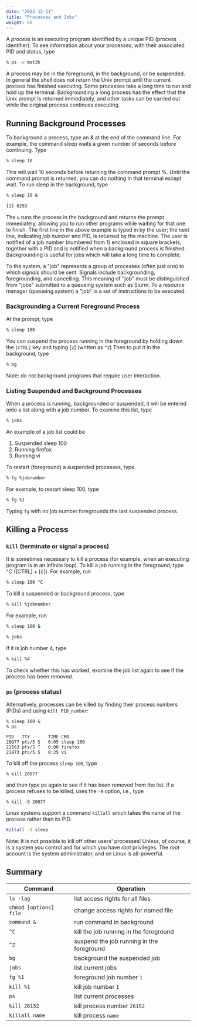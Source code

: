 ```yaml
---
date: "2023-12-11"
title: "Processes and Jobs"
weight: 60
---
```


A _process_ is an executing program identified by a unique PID (process identifier). To see information about your processes, with their associated PID and status, type
```bash
% ps -u mst3k
```

A process may be in the foreground, in the background, or be suspended. In general the shell does not return the Unix prompt until the current process has finished executing. Some processes take a long time to run and hold up the terminal. Backgrounding a long process has the effect that the Unix prompt is returned immediately, and other tasks can be carried out while the original process continues executing.

## Running Background Processes
To background a process, type an & at the end of the command line. For example, the command sleep waits a given number of seconds before continuing. Type
```bash
% sleep 10
```
This will wait 10 seconds before returning the command prompt %. Until the command prompt is returned, you can do nothing in that terminal except wait. To run sleep in the background, type
```bash
% sleep 10 &

[1] 6259
```
The `&` runs the process in the background and returns the prompt immediately, allowing you to run other programs while waiting for that one to finish. The first line in the above example is typed in by the user; the next line, indicating _job number_ and PID, is returned by the machine. The user is notified of a job number (numbered from 1) enclosed in square brackets, together with a PID and is notified when a background process is finished.  Backgrounding is useful for jobs which will take a long time to complete.

To the system, a "job" represents a group of processes (often just one) to which _signals_ should be sent. Signals include backgrounding, foregrounding, and cancelling. This meaning of "job" must be distinguished from "jobs" submitted to a queueing system such as Slurm.  To a resource manager (queueing system) a "job" is a set of instructions to be executed.

### Backgrounding a Current Foreground Process

At the prompt, type
```bash
% sleep 100
```
You can suspend the process running in the foreground by holding down the `[CTRL]` key and typing [`z`] (written as `^Z`) Then to put it in the background, type
```bash
% bg
```
Note: do not background programs that require user interaction.

### Listing Suspended and Background Processes
When a process is running, backgrounded or suspended, it will be entered onto a list along with a job number. To examine this list, type
```bash
% jobs
```
An example of a job list could be

1. Suspended sleep 100
2.  Running firefox
3. Running vi

To restart (foreground) a suspended processes, type
```bash
% fg %jobnumber
```
For example, to restart sleep 100, type
```bash
% fg %1
```

Typing `fg` with no job number foregrounds the last suspended process.

## Killing a Process

### `kill` (terminate or signal a process)

It is sometimes necessary to kill a process (for example, when an executing program is in an infinite loop). To kill a job running in the foreground, type ^C ([CTRL] + [c]). For example, run
```bash
% sleep 100 ^C
```

To kill a suspended or background process, type
```bash
% kill %jobnumber
```

For example, run
```bash
% sleep 100 &

% jobs
```

If it is job number 4, type
```bash
% kill %4
```

To check whether this has worked, examine the job list again to see if the process has been removed.

### `ps` (process status)
Alternatively, processes can be killed by finding their process numbers (PIDs) and using `kill PID_number`:
```
% sleep 100 &
% ps

PID   TTY       TIME CMD
20077 pts/5 S   0:05 sleep 100
21563 pts/5 T   0:00 firefox
21873 pts/5 S   0:25 vi
```
To kill off the process `sleep 100`, type
```
% kill 20077
```
and then type ps again to see if it has been removed from the list. If a process refuses to be killed, uses the `-9` option, i.e., type
```
% kill -9 20077
```

Linux systems support a command `killall` which takes the name of the process rather than its PID.
```bash
killall -9 sleep
```
Note: It is not possible to kill off other users' processes!  Unless, of course, it is a system you control and for which you have _root_ privileges.  The _root_ account is the system administrator, and on Linux is all-powerful.

## Summary
| Command | Operation |
|---|---|
| `ls -lag` | list access rights for all files |
| `chmod [options] file` | change access rights for named file |
| `command &` | run command in background |
| `^C` | kill the job running in the foreground |
| `^Z` | suspend the job running in the foreground |
| `bg` | background the suspended job |
| `jobs` | list current jobs |
| `fg %1` | foreground job number `1` |
| `kill %1` | kill job number `1` |
| `ps` | list current processes |
| `kill 26152` | kill process number `26152` |
| `killall name` | kill process `name` |

